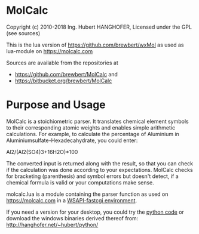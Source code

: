 MolCalc
=======

Copyright (c) 2010-2018 Ing. Hubert HANGHOFER,
Licensed under the GPL (see sources)

This is the lua version of <https://github.com/brewbert/wxMol> as
used as lua-module on <https://molcalc.com>

Sources are available from the repositories at

*   <https://github.com/brewbert/MolCalc> and
*   <https://bitbucket.org/brewbert/MolCalc>

Purpose and Usage
=================

MolCalc is a stoichiometric parser. It translates chemical element
symbols to their corresponding atomic weights and enables simple
arithmetic calculations. For example, to calculate the percentage
of Aluminium in Aluminiumsulfate-Hexadecahydrate, you could enter:

Al2/(Al2(SO4)3+16H2O)*100

The converted input is returned along with the result, so that
you can check if the calculation was done according to your
expectations. MolCalc checks for bracketing (parenthesis) and
symbol errors but doesn't detect, if a chemical formula is
valid or your computations make sense.

molcalc.lua is a module containing the parser function as used
on <https://molcalc.com> in a [WSAPI-fastcgi environment](https://keplerproject.github.io/wsapi/index.html).

If you need a version for your desktop, you could try
the [python code](https://github.com/brewbert/wxMol)
or download the windows binaries derived thereof from:
<http://hanghofer.net/~hubert/python/>
